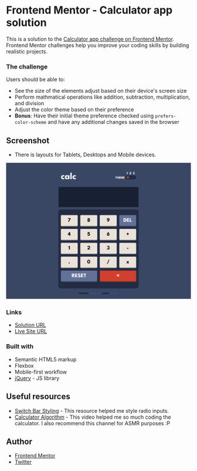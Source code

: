 # Frontend Mentor - Calculator app solution

This is a solution to the [Calculator app challenge on Frontend Mentor](https://www.frontendmentor.io/challenges/calculator-app-9lteq5N29). Frontend Mentor challenges help you improve your coding skills by building realistic projects. 


### The challenge

Users should be able to:

- See the size of the elements adjust based on their device's screen size
- Perform mathmatical operations like addition, subtraction, multiplication, and division
- Adjust the color theme based on their preference
- **Bonus**: Have their initial theme preference checked using `prefers-color-scheme` and have any additional changes saved in the browser

## Screenshot
- There is layouts for Tablets, Desktops and Mobile devices.

![](./screenshot.png)

### Links

- [Solution URL](https://your-solution-url.com)
- [Live Site URL](https://luieitalian.github.io/calculator-app-main/)

### Built with

- Semantic HTML5 markup
- Flexbox
- Mobile-first workflow
- [jQuery](https://jquery.com/) - JS library


## Useful resources

- [Switch Bar Styling](https://moderncss.dev/pure-css-custom-styled-radio-buttons/) - This resource helped me style radio inputs.
- [Calculator Algorithm](https://www.youtube.com/watch?v=wgBC-CUQEGs) - This video helped me so much coding the calculator. I also recommend this channel for ASMR purposes :P




## Author
- [Frontend Mentor](https://www.frontendmentor.io/profile/Luieitalian)
- [Twitter](https://www.twitter.com/luieitalian)

